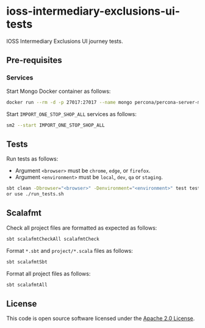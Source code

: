# ioss-intermediary-exclusions-ui-tests

IOSS Intermediary Exclusions UI journey tests.

## Pre-requisites

### Services

Start Mongo Docker container as follows:

```bash
docker run --rm -d -p 27017:27017 --name mongo percona/percona-server-mongodb:6.0
```

Start `IMPORT_ONE_STOP_SHOP_ALL` services as follows:

```bash
sm2 --start IMPORT_ONE_STOP_SHOP_ALL
```

## Tests

Run tests as follows:

* Argument `<browser>` must be `chrome`, `edge`, or `firefox`.
* Argument `<environment>` must be `local`, `dev`, `qa` or `staging`.

```bash
sbt clean -Dbrowser="<browser>" -Denvironment="<environment>" test testReport
or use ./run_tests.sh
```

## Scalafmt

Check all project files are formatted as expected as follows:

```bash
sbt scalafmtCheckAll scalafmtCheck
```

Format `*.sbt` and `project/*.scala` files as follows:

```bash
sbt scalafmtSbt
```

Format all project files as follows:

```bash
sbt scalafmtAll
```

## License

This code is open source software licensed under the [Apache 2.0 License]("http://www.apache.org/licenses/LICENSE-2.0.html").
